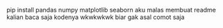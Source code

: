 pip install pandas numpy matplotlib seaborn
aku malas membuat readme kalian baca saja kodenya wkwkwkwk biar gak asal comot saja
